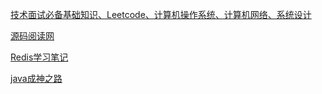 [技术面试必备基础知识、Leetcode、计算机操作系统、计算机网络、系统设计](https://github.com/CyC2018/CS-Notes)

[源码阅读网](http://www.coderead.cn/)

[Redis学习笔记](https://github.com/prefect12/Redis)

[java成神之路](http://hollischuang.gitee.io/tobetopjavaer/#/)